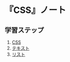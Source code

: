 # 『CSS』ノート


## 学習ステップ

1. [CSS](./_/chapters/css.md)
1. [テキスト](./_/chapters/text.md)
1. [リスト](./_/chapters/list.md)
